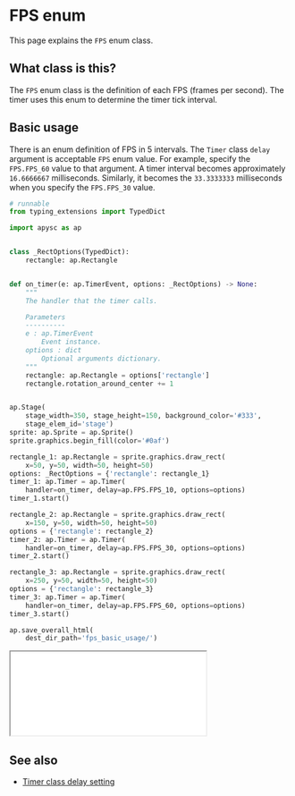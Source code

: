 # FPS enum

This page explains the `FPS` enum class.

## What class is this?

The `FPS` enum class is the definition of each FPS (frames per second). The timer uses this enum to determine the timer tick interval.

## Basic usage

There is an enum definition of FPS in 5 intervals. The `Timer` class `delay` argument is acceptable `FPS` enum value. For example, specify the `FPS.FPS_60` value to that argument. A timer interval becomes approximately `16.6666667` milliseconds. Similarly, it becomes the `33.3333333` milliseconds when you specify the `FPS.FPS_30` value.

```py
# runnable
from typing_extensions import TypedDict

import apysc as ap


class _RectOptions(TypedDict):
    rectangle: ap.Rectangle


def on_timer(e: ap.TimerEvent, options: _RectOptions) -> None:
    """
    The handler that the timer calls.

    Parameters
    ----------
    e : ap.TimerEvent
        Event instance.
    options : dict
        Optional arguments dictionary.
    """
    rectangle: ap.Rectangle = options['rectangle']
    rectangle.rotation_around_center += 1


ap.Stage(
    stage_width=350, stage_height=150, background_color='#333',
    stage_elem_id='stage')
sprite: ap.Sprite = ap.Sprite()
sprite.graphics.begin_fill(color='#0af')

rectangle_1: ap.Rectangle = sprite.graphics.draw_rect(
    x=50, y=50, width=50, height=50)
options: _RectOptions = {'rectangle': rectangle_1}
timer_1: ap.Timer = ap.Timer(
    handler=on_timer, delay=ap.FPS.FPS_10, options=options)
timer_1.start()

rectangle_2: ap.Rectangle = sprite.graphics.draw_rect(
    x=150, y=50, width=50, height=50)
options = {'rectangle': rectangle_2}
timer_2: ap.Timer = ap.Timer(
    handler=on_timer, delay=ap.FPS.FPS_30, options=options)
timer_2.start()

rectangle_3: ap.Rectangle = sprite.graphics.draw_rect(
    x=250, y=50, width=50, height=50)
options = {'rectangle': rectangle_3}
timer_3: ap.Timer = ap.Timer(
    handler=on_timer, delay=ap.FPS.FPS_60, options=options)
timer_3.start()

ap.save_overall_html(
    dest_dir_path='fps_basic_usage/')
```

<iframe src="static/fps_basic_usage/index.html" width="350" height="150"></iframe>

## See also

- [Timer class delay setting](timer_delay.md)